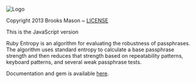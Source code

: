 ![Logo](https://raw.github.com/broppler/ruby-entropy/master/logo.png)
<div>Copyright 2013 Brooks Mason ~ <a href="https://github.com/broppler/ruby-entropy/blob/master/MIT-license">LICENSE</a></div>

This is the JavaScript version

Ruby Entropy is an algorithm for evaluating the robustness of passphrases. The algorithm uses standard entropy to calculate a base passphrase strength and then reduces that strength based on repeatability patterns, keyboard patterns, and several weak passphrase tests.

Documentation and gem is available <a href="https://github.com/broppler/ruby-entropy">here</a>.